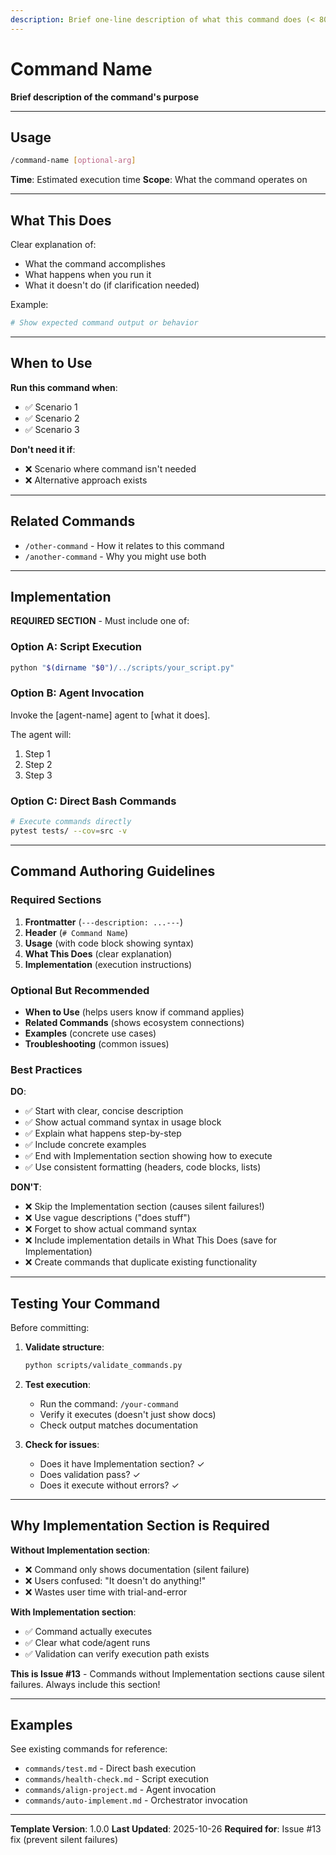 ```yaml
---
description: Brief one-line description of what this command does (< 80 chars)
---
```


# Command Name

**Brief description of the command's purpose**

---

## Usage

```bash
/command-name [optional-arg]
```

**Time**: Estimated execution time
**Scope**: What the command operates on

---

## What This Does

Clear explanation of:
- What the command accomplishes
- What happens when you run it
- What it doesn't do (if clarification needed)

Example:
```bash
# Show expected command output or behavior
```

---

## When to Use

**Run this command when**:
- ✅ Scenario 1
- ✅ Scenario 2
- ✅ Scenario 3

**Don't need it if**:
- ❌ Scenario where command isn't needed
- ❌ Alternative approach exists

---

## Related Commands

- `/other-command` - How it relates to this command
- `/another-command` - Why you might use both

---

## Implementation

**REQUIRED SECTION** - Must include one of:

### Option A: Script Execution
```bash
python "$(dirname "$0")/../scripts/your_script.py"
```

### Option B: Agent Invocation
Invoke the [agent-name] agent to [what it does].

The agent will:
1. Step 1
2. Step 2
3. Step 3

### Option C: Direct Bash Commands
```bash
# Execute commands directly
pytest tests/ --cov=src -v
```

---

## Command Authoring Guidelines

### Required Sections
1. **Frontmatter** (`---description: ...---`)
2. **Header** (`# Command Name`)
3. **Usage** (with code block showing syntax)
4. **What This Does** (clear explanation)
5. **Implementation** (execution instructions)

### Optional But Recommended
- **When to Use** (helps users know if command applies)
- **Related Commands** (shows ecosystem connections)
- **Examples** (concrete use cases)
- **Troubleshooting** (common issues)

### Best Practices

**DO**:
- ✅ Start with clear, concise description
- ✅ Show actual command syntax in usage block
- ✅ Explain what happens step-by-step
- ✅ Include concrete examples
- ✅ End with Implementation section showing how to execute
- ✅ Use consistent formatting (headers, code blocks, lists)

**DON'T**:
- ❌ Skip the Implementation section (causes silent failures!)
- ❌ Use vague descriptions ("does stuff")
- ❌ Forget to show actual command syntax
- ❌ Include implementation details in What This Does (save for Implementation)
- ❌ Create commands that duplicate existing functionality

---

## Testing Your Command

Before committing:

1. **Validate structure**:
   ```bash
   python scripts/validate_commands.py
   ```

2. **Test execution**:
   - Run the command: `/your-command`
   - Verify it executes (doesn't just show docs)
   - Check output matches documentation

3. **Check for issues**:
   - Does it have Implementation section? ✓
   - Does validation pass? ✓
   - Does it execute without errors? ✓

---

## Why Implementation Section is Required

**Without Implementation section**:
- ❌ Command only shows documentation (silent failure)
- ❌ Users confused: "It doesn't do anything!"
- ❌ Wastes user time with trial-and-error

**With Implementation section**:
- ✅ Command actually executes
- ✅ Clear what code/agent runs
- ✅ Validation can verify execution path exists

**This is Issue #13** - Commands without Implementation sections cause silent failures. Always include this section!

---

## Examples

See existing commands for reference:
- `commands/test.md` - Direct bash execution
- `commands/health-check.md` - Script execution
- `commands/align-project.md` - Agent invocation
- `commands/auto-implement.md` - Orchestrator invocation

---

**Template Version**: 1.0.0
**Last Updated**: 2025-10-26
**Required for**: Issue #13 fix (prevent silent failures)

